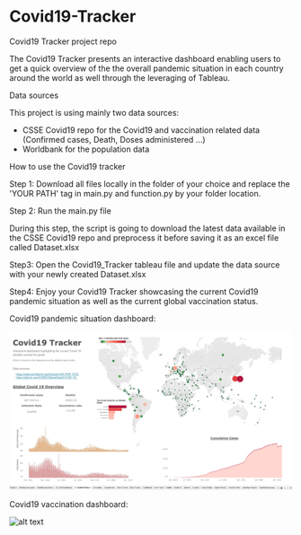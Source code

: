 # Covid19-Tracker
Covid19 Tracker project repo

The Covid19 Tracker presents an interactive dashboard enabling users to get a quick overview of the the overall pandemic situation in each country around the world as well through the leveraging of Tableau. 

Data sources

This project is using mainly two data sources: 
  - CSSE Covid19 repo for the Covid19 and vaccination related data (Confirmed cases, Death, Doses administered ...) 
  - Worldbank for the population data 

How to use the Covid19 tracker 

Step 1: Download all files locally in the folder of your choice and replace the 'YOUR PATH' tag in main.py and function.py by your folder location. 

Step 2: Run the main.py file

During this step, the script is going to download the latest data available in the CSSE Covid19 repo and preprocess it before saving it as an excel file called Dataset.xlsx

Step3: Open the Covid19_Tracker tableau file and update the data source with your newly created Dataset.xlsx 

Step4: Enjoy your Covid19 Tracker showcasing the current Covid19 pandemic situation as well as the current global vaccination status. 

Covid19 pandemic situation dashboard: 

![alt text](https://github.com/Cybergen300/Covid19-Tracker/blob/main/Covid19_Tracker1.png)

Covid19 vaccination dashboard: 

![alt text](http://url/to/img.png)







